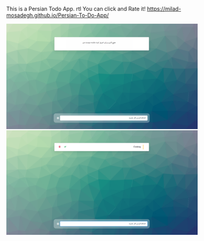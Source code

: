 This is a Persian Todo App. rtl
You can click and Rate it!
https://milad-mosadegh.github.io/Persian-To-Do-App/

![](readmeImage/1.png)
![](readmeImage/2.png)
